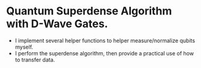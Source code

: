# Quantum Superdense Algorithm with D-Wave Gates.
 - I implement several helper functions to helper measure/normalize qubits myself.
 - I perform the superdense algorithm, then provide a practical use of how to transfer data.
